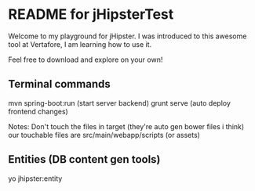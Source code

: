 README for jHipsterTest
==========================
Welcome to my playground for jHipster. I was introduced to this awesome tool at Vertafore, I am learning how to use it.

Feel free to download and explore on your own!

Terminal commands
-----------------
mvn spring-boot:run (start server backend)
grunt serve (auto deploy frontend changes)

Notes:
Don't touch the files in target (they're auto gen bower files i think)
our touchable files are src/main/webapp/scripts (or assets)

Entities (DB content gen tools)
-------------------------------
yo jhipster:entity